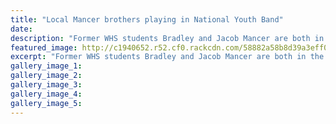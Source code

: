 ```yaml
---
title: "Local Mancer brothers playing in National Youth Band"
date: 
description: "Former WHS students Bradley and Jacob Mancer are both in the National Youth Brass Band and will be playing in the Bandâ€™s tour between January 25 and 28 2017..."
featured_image: http://c1940652.r52.cf0.rackcdn.com/58882a58b8d39a3eff001fd6/Brad-Mancer-rehearses-with-NYBB-RCP-19-Jan-2017.jpg
excerpt: "Former WHS students Bradley and Jacob Mancer are both in the National Youth Brass Band and will be playing in the Bandâ€™s tour between January 25 and 28 2017."
gallery_image_1: 
gallery_image_2: 
gallery_image_3: 
gallery_image_4: 
gallery_image_5: 
---
```

